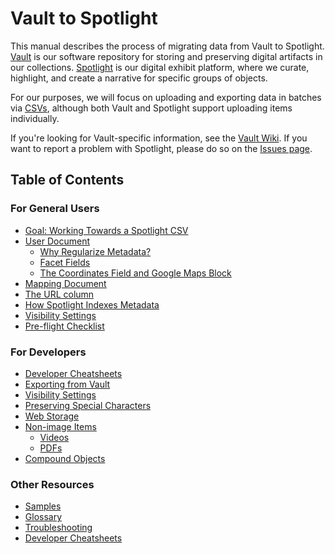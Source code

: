 # Vault to Spotlight

This manual describes the process of migrating data from Vault to Spotlight. [Vault](https://vault.library.uvic.ca) is our software repository for storing and preserving digital artifacts in our collections. [Spotlight](https://exhibits.library.uvic.ca/) is our digital exhibit platform, where we curate, highlight, and create a narrative for specific groups of objects.

For our purposes, we will focus on uploading and exporting data in batches via [CSVs](glossary/README.md#csv), although both Vault and Spotlight support uploading items individually.

If you're looking for Vault-specific information, see the [Vault Wiki](https://github.com/UVicLibrary/Vault/wiki). If you want to report a problem with Spotlight, please do so on the [Issues page](https://github.com/UVicLibrary/Spotlight2_custom/issues).

## Table of Contents

### For General Users
* [Goal: Working Towards a Spotlight CSV](goal)
* [User Document](user_document)
  * [Why Regularize Metadata?](why_regularize_metadata)
  * [Facet Fields](facet_fields)
  * [The Coordinates Field and Google Maps Block](coordinates_field)
* [Mapping Document](mapping_document)
* [The URL column](the_url_column)
* [How Spotlight Indexes Metadata](how_solr_indexes_metadata)
* [Visibility Settings](visibility_settings)
* [Pre-flight Checklist](pre-flight_checklist)

### For Developers
* [Developer Cheatsheets](other_resources/README.md#developer-cheatsheets)
* [Exporting from Vault](for_developers/exporting_from_vault.md)
* [Visibility Settings](visibility_settings)
* [Preserving Special Characters]()
* [Web Storage]()
* [Non-image Items]()
  * [Videos]()
  * [PDFs]()
* [Compound Objects]()

### Other Resources
* [Samples]()
* [Glossary](glossary/README.md#glossary)
* [Troubleshooting](other_resources/README.md#troubleshooting)
* [Developer Cheatsheets](other_resources/README.md#developer-cheatsheets)
